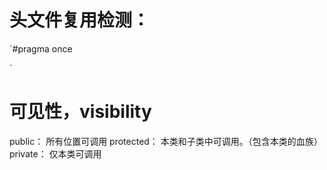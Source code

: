 # 头文件复用检测：
`#pragma once

`
# 可见性，visibility
public：
所有位置可调用
protected：
本类和子类中可调用。（包含本类的血族）
private：
仅本类可调用





